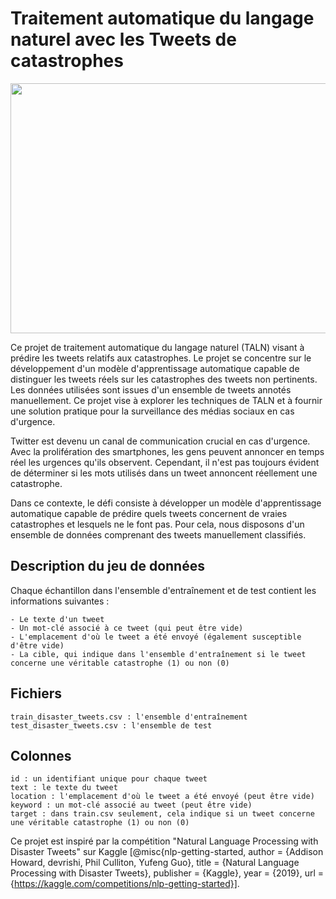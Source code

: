 # Traitement automatique du langage naturel avec les Tweets de catastrophes

<p align="center">
    <img src="https://github.com/TAOUFIK05/Traitement-automatique-du-langage-naturel-avec-les-Tweets-de-catastrophes/assets/48359677/51c684d2-addd-4ae3-9dc7-28acc948bb4b.jpg" width='900' height="400" />
</p>


Ce projet de traitement automatique du langage naturel (TALN) visant à prédire les tweets relatifs aux catastrophes. Le projet se concentre sur le développement d'un modèle d'apprentissage automatique capable de distinguer les tweets réels sur les catastrophes des tweets non pertinents. Les données utilisées sont issues d'un ensemble de tweets annotés manuellement. Ce projet vise à explorer les techniques de TALN et à fournir une solution pratique pour la surveillance des médias sociaux en cas d'urgence.

Twitter est devenu un canal de communication crucial en cas d'urgence. Avec la prolifération des smartphones, les gens peuvent annoncer en temps réel les urgences qu'ils observent. Cependant, il n'est pas toujours évident de déterminer si les mots utilisés dans un tweet annoncent réellement une catastrophe.

Dans ce contexte, le défi consiste à développer un modèle d'apprentissage automatique capable de prédire quels tweets concernent de vraies catastrophes et lesquels ne le font pas. Pour cela, nous disposons d'un ensemble de données comprenant des tweets manuellement classifiés.

## Description du jeu de données

Chaque échantillon dans l'ensemble d'entraînement et de test contient les informations suivantes :

    - Le texte d'un tweet
    - Un mot-clé associé à ce tweet (qui peut être vide)
    - L'emplacement d'où le tweet a été envoyé (également susceptible d'être vide)
    - La cible, qui indique dans l'ensemble d'entraînement si le tweet concerne une véritable catastrophe (1) ou non (0)

## Fichiers

    train_disaster_tweets.csv : l'ensemble d'entraînement
    test_disaster_tweets.csv : l'ensemble de test

## Colonnes

    id : un identifiant unique pour chaque tweet
    text : le texte du tweet
    location : l'emplacement d'où le tweet a été envoyé (peut être vide)
    keyword : un mot-clé associé au tweet (peut être vide)
    target : dans train.csv seulement, cela indique si un tweet concerne une véritable catastrophe (1) ou non (0)

Ce projet est inspiré par la compétition "Natural Language Processing with Disaster Tweets" sur Kaggle [@misc{nlp-getting-started, author = {Addison Howard, devrishi, Phil Culliton, Yufeng Guo}, title = {Natural Language Processing with Disaster Tweets}, publisher = {Kaggle}, year = {2019}, url = {https://kaggle.com/competitions/nlp-getting-started}].
